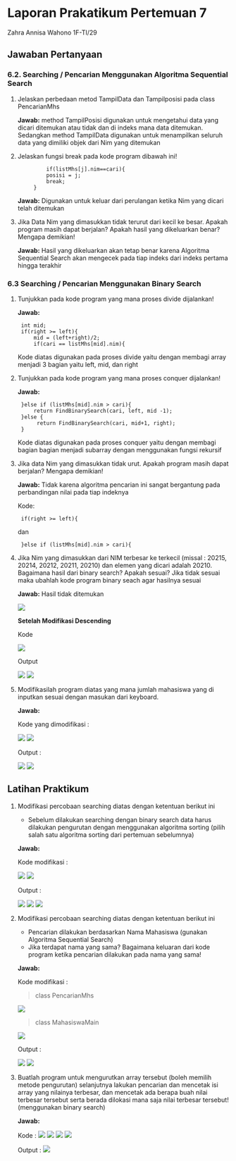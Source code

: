 # Laporan Prakatikum Pertemuan 7

Zahra Annisa Wahono 1F-TI/29

## Jawaban Pertanyaan

### **6.2. Searching / Pencarian Menggunakan Algoritma Sequential Search**

1. Jelaskan perbedaan metod TampilData dan Tampilposisi pada class PencarianMhs

    **Jawab:** method TampilPosisi digunakan untuk mengetahui data yang dicari ditemukan atau tidak dan di indeks mana data ditemukan. Sedangkan method TampilData digunakan untuk menampilkan seluruh data yang dimiliki objek dari Nim yang ditemukan

2. Jelaskan fungsi break pada kode program dibawah ini!

                if(listMhs[j].nim==cari){
                posisi = j;
                break;
            }
    **Jawab:** Digunakan untuk keluar dari perulangan ketika Nim yang dicari telah ditemukan

3. Jika Data Nim yang dimasukkan tidak terurut dari kecil ke besar. Apakah program masih dapat berjalan? Apakah hasil yang dikeluarkan benar? Mengapa demikian!

    **Jawab:** Hasil yang dikeluarkan akan tetap benar karena Algoritma Sequential Search akan mengecek pada tiap indeks dari indeks pertama hingga terakhir


### **6.3 Searching / Pencarian Menggunakan Binary Search**

1. Tunjukkan pada kode program yang mana proses divide dijalankan!

    **Jawab:**
    
        int mid;
        if(right >= left){
            mid = (left+right)/2;
            if(cari == listMhs[mid].nim){

     Kode diatas digunakan pada proses divide yaitu dengan membagi array menjadi 3 bagian yaitu left, mid, dan right

2. Tunjukkan pada kode program yang mana proses conquer dijalankan!

    **Jawab:** 

        }else if (listMhs[mid].nim > cari){
            return FindBinarySearch(cari, left, mid -1);
        }else {
             return FindBinarySearch(cari, mid+1, right);
        }

    Kode diatas digunakan pada proses conquer yaitu dengan membagi bagian bagian menjadi subarray dengan menggunakan fungsi rekursif

3. Jika data Nim yang dimasukkan tidak urut. Apakah program masih dapat berjalan? Mengapa demikian!
    
    **Jawab:** Tidak karena algoritma pencarian ini sangat bergantung pada perbandingan nilai pada tiap indeknya

    Kode: 

        if(right >= left){

    dan

        }else if (listMhs[mid].nim > cari){
 

4. Jika Nim yang dimasukkan dari NIM terbesar ke terkecil (missal : 20215, 20214, 20212, 20211, 20210) dan elemen yang dicari adalah 20210. Bagaimana hasil dari binary search? Apakah sesuai? Jika tidak sesuai maka ubahlah kode program binary seach agar hasilnya sesuai

    **Jawab:** Hasil tidak ditemukan

    <img src = "img/6.3.4.png">

    **Setelah Modifikasi Descending**
    
    Kode

    <img src = "img/6.3.4kode.png">

    Output

    <img src = "img/6.3.4run.png">

    <img src = "img/6.3.4run2.png">

5. Modifikasilah program diatas yang mana jumlah mahasiswa yang di inputkan sesuai dengan masukan dari keyboard.

    **Jawab:**

    Kode yang dimodifikasi :

    <img src = "img/6.3.5kode.png">

    <img src = "img/6.3.5kode2.png">

    Output :

    <img src = "img/6.3.5run.png">

    <img src = "img/6.3.5run2.png">


## Latihan Praktikum

1. Modifikasi percobaan searching diatas dengan ketentuan berikut ini
    - Sebelum dilakukan searching dengan binary search data harus dilakukan pengurutan dengan menggunakan algoritma sorting (pilih salah satu algoritma sorting dari pertemuan sebelumnya)
    
    **Jawab:**

    Kode modifikasi :

    <img src ="img/latihan1kode.png">

    <img src ="img/latihan1kode2.png">

    Output : 

    <img src ="img/latihan1run.png">

    <img src ="img/latihan1run2.png">

    <img src ="img/latihan1run3.png">

2. Modifikasi percobaan searching diatas dengan ketentuan berikut ini
    - Pencarian dilakukan berdasarkan Nama Mahasiswa (gunakan Algoritma Sequential Search)
    - Jika terdapat nama yang sama? Bagaimana keluaran dari kode program ketika pencarian dilakukan pada nama yang sama!

    **Jawab:**

    Kode modifikasi :

    >class PencarianMhs
    <img src ="img/latihan2kode.png">

    >class MahasiswaMain
    <img src ="img/latihan2kode2.png">

    Output : 

    <img src ="img/latihan2run.png">

    <img src ="img/latihan2run2.png">

3. Buatlah program untuk mengurutkan array tersebut (boleh memilih metode pengurutan) selanjutnya lakukan pencarian dan mencetak isi array yang nilainya terbesar, dan mencetak ada berapa buah nilai terbesar tersebut serta berada dilokasi mana saja nilai terbesar tersebut! (menggunakan binary search)

    **Jawab:**

    Kode :
    <img src ="img/latihan3kode.png"> <img src ="img/latihan3kode2.png"> <img src ="img/latihan3kode3.png">
    <img src ="img/latihan3kode4.png">

    Output :
    <img src ="img/latihan3run.png">


